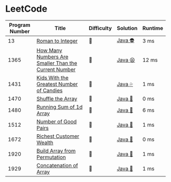 # LeetCode

| Program Number | Title | Difficulty | Solution | Runtime |
|---| ----- | ----- | -------- | ------- |
|13|[ Roman to Integer](https://leetcode.com/problems/roman-to-integer/)|:cake:|[Java :alien:](./LeetCode%20Solutions/Roman%20To%20Integer.java)|3 ms|
|1365|[How Many Numbers Are Smaller Than the Current Number](https://leetcode.com/problems/how-many-numbers-are-smaller-than-the-current-number/)|:cake:|[Java :tired_face:](./LeetCode%20Solutions/How%20Many%20Numbers%20Are%20Smaller%20Than%20the%20Current%20Number.java)|12 ms|
|1431|[Kids With the Greatest Number of Candies](https://leetcode.com/problems/kids-with-the-greatest-number-of-candies/)|:cake:|[Java :sweat_drops:](./LeetCode%20Solutions/Kids%20With%20the%20Greatest%20Number%20of%20Candies.java)|1 ms|
|1470|[Shuffle the Array](https://leetcode.com/problems/shuffle-the-array/)|:cake:|[Java :speak_no_evil:](./LeetCode%20Solutions/Shuffle%20the%20Array.java)|0 ms|
|1480|[Running Sum of 1d Array](https://leetcode.com/problems/running-sum-of-1d-array/)|:cake:|[Java :space_invader:](./LeetCode%20Solutions/Running%20Sum%20of%201d%20Array.java)|6 ms|
|1512|[Number of Good Pairs](https://leetcode.com/problems/number-of-good-pairs/)|:cake:|[Java :yellow_heart:](./LeetCode%20Solutions/Number%20of%20Good%20Pairs.java)|1 ms|
|1672|[Richest Customer Wealth](https://leetcode.com/problems/richest-customer-wealth/)|:cake:|[Java :robot:](./LeetCode%20Solutions/Richest%20Customer%20Wealth.java)|0 ms|
|1920|[ Build Array from Permutation](https://leetcode.com/problems/build-array-from-permutation/)|:cake:|[Java :sushi:](./LeetCode%20Solutions/Build%20Array%20from%20Permutation.java)|1 ms|
|1929|[Concatenation of Array](https://leetcode.com/problems/concatenation-of-array/)|:cake:|[Java :cup_with_straw:](./LeetCode%20Solutions/Concatenation%20of%20Array.java)| 1 ms|
